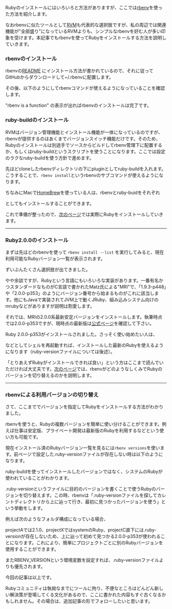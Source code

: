 <!--- タイトル（ショート）: Rubyのインストール--->
<!--- タイトル: Rubyのインストール （rbenvを使った方法）--->
<!--- 要約文: rbenvを使ってRuby2.0.0をインストールします。また、rbenvでバージョンを切り替えて複数バージョンを使い分ける方法も紹介します。--->
<!--- Meta Keyword: Ruby 使い方 インストール install rbenv ruby-guild MRI バージョン--->


Rubyのインストールにはいろいろと方法がありますが、ここでは[rbenv](https://github.com/sstephenson/rbenv)を使った方法を紹介します。

なおrbenvに似たツールとして[RVM](http://rvm.io/)も代表的な選択肢ですが、私の周辺では関連機能が"全部盛り"になっているRVMよりも、シンプルなrbenvを好む人が多い印象を受けます。本記事でもrbenvを使ってRubyをインストールする方法を説明していきます。


### rbenvのインストール

rbenvの[README](https://github.com/sstephenson/rbenv/blob/master/README.md) にインストール方法が書かれているので、それに従ってGitHubからダウンロードして~/.rbenvに配置します。

<!---    $ git clone https://github.com/sstephenson/rbenv.git ~/.rbenv--->
<!---    $ edit ~/.bash_profile # zsh使いの場合は~/.zshrc--->
<!---    + export PATH="$HOME/.rbenv/bin:$PATH"--->
<!---    + eval $(rbenv init -) --->

<script src="https://gist.github.com/memerelics/6ac4a7e8841ad6dc8f9a.js?file=aa001-01.sh"></script>

その後、以下のようにしてrbenvコマンドが使えるようになっていることを確認します。

<!---     $ type rbenv --->
<!---     #=> "rbenv is a function" --->

<script src="https://gist.github.com/memerelics/6ac4a7e8841ad6dc8f9a.js?file=aa001-02.sh"></script>

"rbenv is a function" の表示が出ればrbenvのインストールは完了です。


### ruby-buildのインストール

RVMはバージョン管理機能とインストール機能が一体になっているのですが、rbenvが提供するのはあくまでバージョンスイッチ機能だけです。そのため、Rubyのインストールは別途手でソースからビルドしてrbenv管理下に配置するか、もしくはruby-buildというスクリプトを使うことになります。ここでは設定のラクなruby-buildを使う方針で進めます。

<!---     $ git clone https://github.com/sstephenson/ruby-build.git ~/.rbenv/plugins/ruby-build --->

<script src="https://gist.github.com/memerelics/6ac4a7e8841ad6dc8f9a.js?file=aa001-03.sh"></script>

先ほどcloneしたrbenvディレクトリの下にpluginとしてruby-buildを入れます。こうすることで、`rbenv install`というrbenvのサブコマンドが使えるようになります。


ちなみにMacで[HomeBrew](http://brew.sh/)を使っている人は、rbenvとruby-buidをそれぞれ

<!---     $ brew install rbenv --->
<!---     $ brew install ruby-build --->

<script src="https://gist.github.com/memerelics/6ac4a7e8841ad6dc8f9a.js?file=aa001-14.sh"></script>

としてもインストールすることができます。


これで準備が整ったので、[次のページ](/gm/gc/431930/2/)では実際にRubyをインストールしていきます。

-------------------

### Ruby2.0.0のインストール

まずは先ほどのrbenvを使って `rbenv install --list` を実行してみると、現在利用可能なRubyバージョン一覧が表示されます。

<!---     $ rbenv install --list --->
<!---     Available versions: --->
<!---     ... --->
<!---     1.9.3-p0 --->
<!---     ... --->
<!---     1.9.3-rc1 --->
<!---     2.0.0-dev --->
<!---     2.0.0-p0 --->
<!---     2.0.0-p195 --->
<!---     2.0.0-p247 --->
<!---     2.0.0-p353 --->
<!---     2.0.0-preview1 --->
<!---     2.0.0-preview2 --->
<!---     2.0.0-rc1 --->
<!---     2.0.0-rc2 --->
<!---     2.1.0 --->
<!---     2.1.0-dev --->
<!---     2.1.0-preview1 --->
<!---     2.1.0-preview2 --->
<!---     2.1.0-rc1 --->
<!---     2.2.0-dev --->
<!---     jruby-1.7.8 --->
<!---     jruby-1.7.9 --->
<!---     ... --->
<!---     ree-1.8.7-2012.02 --->
<!---     topaz-dev --->

<script src="https://gist.github.com/memerelics/6ac4a7e8841ad6dc8f9a.js?file=aa001-04.sh"></script>

ずいぶんたくさん選択肢が出てきました。

やや余談ですが、Rubyという言語にもいろいろな実装があります。一番有名かつスタンダードなものがC言語で書かれたMatz氏による"MRI"で、「1.9.3-p448」や「2.0.0-p353」のようにバージョン番号から始まるものがこれに該当します。他にもJavaで実装されてJVM上で動くJRuby、組み込みシステム向けのmrubyなどがありますが説明は割愛します。


それでは、MRIの2.0.0系最新安定バージョンをインストールします。執筆時点では2.0.0-p353ですが、現時点の最新版は[公式ページ](https://www.ruby-lang.org/ja/downloads/)を確認して下さい。

<!---     $ rbenv install 2.0.0-p353 --->
<!---     ... --->
<!---     Installed ruby-2.0.0-p353 to /home/vagrant/.rbenv/versions/2.0.0-p353 --->

<script src="https://gist.github.com/memerelics/6ac4a7e8841ad6dc8f9a.js?file=aa001-05.sh"></script>

Ruby 2.0.0-p353がインストールされました。さっそく使い始めたい人は、

<!---     $ echo "2.0.0-p353" > ~/.ruby-version --->

<script src="https://gist.github.com/memerelics/6ac4a7e8841ad6dc8f9a.js?file=aa001-06.sh"></script>

などとしてシェルを再起動すれば、インストールした最新のRubyを使えるようになります（ruby-versionファイルについては後述）。

<!---     $ ruby -v --->
<!---     ruby 2.0.0p353 (2013-11-22 revision 43784) [x86_64-linux] --->

<script src="https://gist.github.com/memerelics/6ac4a7e8841ad6dc8f9a.js?file=aa001-07.sh"></script>

「とりあえずRubyがインストールできれば良い」という方はここまで読んでいただければ大丈夫です。[次のページ](/gm/gc/431930/3/)では、rbenvがどのようなしくみでRubyのバージョンを切り替えるのかを説明します。

---------------------------

### rbenvによる利用バージョンの切り替え

さて、ここまででバージョンを指定してRubyをインストールする方法がわかりました。

rbenvを使うと、Rubyの複数バージョンを簡単に使い分けることができます。例えば仕事は安定版、プライベート開発は最新版のRubyを利用するなどという使い方も可能です。

<!---     $ rbenv versions --->
<!---     * system (set by /home/vagrant/.rbenv/version) --->
<!---     2.0.0-p353 --->
<!---     2.1.0 --->

<script src="https://gist.github.com/memerelics/6ac4a7e8841ad6dc8f9a.js?file=aa001-09.sh"></script>

現在インストール済のRubyバージョン一覧を見るには`rbenv versions`を使います。前ページで設定した.ruby-versionファイルが存在しない時は以下のようになります。

<!---     $ tree -L 2 ~/.rbenv/versions --->
<!---     ├── 2.0.0-p353 --->
<!---     │   ├── bin --->
<!---     │   ├── include --->
<!---     │   ├── lib --->
<!---     │   └── share --->
<!---     └── 2.1.0 --->
<!---     ├── bin --->
<!---     ├── include --->
<!---     ├── lib --->
<!---     └── share --->

<script src="https://gist.github.com/memerelics/6ac4a7e8841ad6dc8f9a.js?file=aa001-08.sh"></script>

ruby-buildを使ってインストールしたバージョンではなく、システムのRubyが使われていることがわかります。

.ruby-versionというファイルに目的のバージョンを書くことで使うRubyのバージョンを切り替えます。この時、rbenvは「.ruby-versionファイルを探してカレントディレクトリから上に辿って行き、最初に見つかったバージョンを使う」という挙動をします。

例えば次のようなフォルダ構成になっている場合、

<!---     . --->
<!---     ├── .ruby-version // 2.0.0-p353 --->
<!---     └── work --->
<!---     ├── projectA --->
<!---     │   └── .ruby-version // 2.1.0 --->
<!---     └── projectX --->
<!---     │ └── .ruby-version // system --->
<!---     └── projectC --->

<script src="https://gist.github.com/memerelics/6ac4a7e8841ad6dc8f9a.js?file=aa001-10.sh"></script>

projectAでは2.1.0、projectXではsystemのRuby、projectC直下には.ruby-versionが存在しないため、上に辿って初めて見つかる2.0.0-p353が使われることになります。これにより、簡単にプロジェクトごとに別のRubyバージョンを使用することができます。

またRBENV_VERSIONという環境変数を設定すれば、.ruby-versionファイルよりも優先されます。

<!---     $ ruby -v --->
<!---     ruby 1.8.7 (2011-06-30 patchlevel 352) [x86_64-linux] --->
<!---  --->
<!---     $ export RBENV_VERSION=2.0.0-p353 && ruby -v --->
<!---     ruby 2.0.0p353 (2013-11-22 revision 43784) [x86_64-linux] --->

<script src="https://gist.github.com/memerelics/6ac4a7e8841ad6dc8f9a.js?file=aa001-11.sh"></script>

今回の記事は以上です。

Rubyコミュニティは執拗なまでにツールに拘り、不便なところはどんどん新しい解決策が登場してくる文化があるので、ここに書かれた内容もすぐ古くなるかもしれません。その場合は、追加記事の形でフォローしたいと思います。
